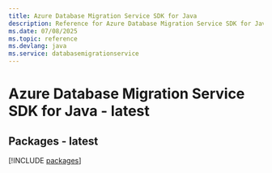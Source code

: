 ```yaml
---
title: Azure Database Migration Service SDK for Java
description: Reference for Azure Database Migration Service SDK for Java
ms.date: 07/08/2025
ms.topic: reference
ms.devlang: java
ms.service: databasemigrationservice
---
```

# Azure Database Migration Service SDK for Java - latest
## Packages - latest
[!INCLUDE [packages](database-migration-service-index.md)]